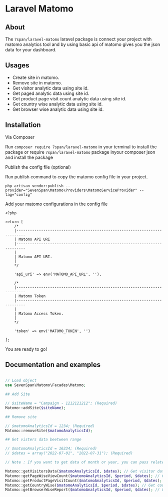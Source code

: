 # Laravel Matomo

## About

The `7span/laravel-matomo` laravel package is connect your project with matomo analytics tool and by using basic api of matomo gives you the json data for your dashboard.

## Usages

 * Create site in matomo.
 * Remove site in matomo.
 * Get visitor analytic data using site id.
 * Get paged analytic data using site id.
 * Get product page visit count analytic data using site id.
 * Get country wise analytic data using site id.
 * Get browser wise analytic data using site id.

## Installation

Via Composer

Run `composer require 7span/laravel-matomo` in your terminal to install the package or require `7span/laravel-matomo` package inyour composer json and install the package


Publish the config file (optional)

Run publish command to copy the matomo config file in your project.

```
php artisan vendor:publish --provider="SevenSpan\Matomo\Providers\MatomoServiceProvider" --tag="config"
```

Add your matomo configurations in the config file

```
<?php

return [
    /*
    |--------------------------------------------------------------------------
    | Matomo API URI
    |--------------------------------------------------------------------------
    |
    | Matomo API URI.
    |
    */

    'api_uri' => env('MATOMO_API_URL', ''),

    /*
    |--------------------------------------------------------------------------
    | Matomo Token
    |--------------------------------------------------------------------------
    |
    | Matomo Access Token.
    |
    */

    'token' => env('MATOMO_TOKEN', '')

];
```

You are ready to go!

## Documentation and examples 

```php

// Load object
use SevenSpan\Matomo\Facades\Matomo;

## Add Site

// $siteName = "Campaign - 1212121212"; (Required)
Matomo::addSite($siteName);

## Remove site

// $matomoAnalyticsId = 1234; (Required)
Matomo::removeSite($matomoAnalyticsId);

## Get visters data beetween range

// $matomoAnalyticsId = 16234; (Required)
// $dates = array("2022-07-01", "2022-07-31"); (Required)

// Note : If you want to get data of month or year, you can pass related date array to $dates parameter.

Matomo::getVisitorsData($matomoAnalyticsId, $dates); // Get visitor data
Matomo::getPageWiseViewCount($matomoAnalyticsId, $period, $dates); // Get page wise view count
Matomo::getProductPageVisitCount($matomoAnalyticsId, $period, $dates); // Get product page visit count
Matomo::getCountryWise($matomoAnalyticsId, $period, $dates); // Get country wise data
Matomo::getBrowserWiseReport($matomoAnalyticsId, $period, $dates); // Get browser wise
